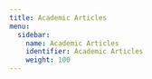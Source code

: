 ```yaml
---
title: Academic Articles
menu:
  sidebar:
    name: Academic Articles
    identifier: Academic Articles
    weight: 100
---
```

